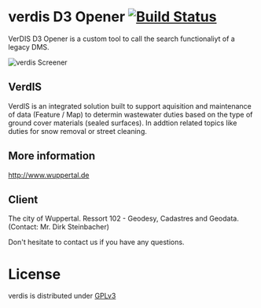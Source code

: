 verdis D3 Opener [![Build Status](http://ci.cismet.de/buildStatus/icon?job=verdis)](https://ci.cismet.de/job/verdis/)
======
VerDIS D3 Opener is a custom tool to call the search functionaliyt of a legacy DMS.


![verdis Screener](http://www.cismet.de/images/projects/screener/verdis.png)

VerdIS
-----
VerdIS is an integrated solution built to support aquisition and maintenance of data (Feature / Map) to determin wastewater duties based on the type of ground cover materials (sealed surfaces). In addtion related topics like duties for snow removal or street cleaning.

More information
-----
http://www.wuppertal.de

Client
-----
The city of Wuppertal. Ressort 102 - Geodesy, Cadastres and Geodata. (Contact: Mr. Dirk Steinbacher)


Don't hesitate to contact us if you have any questions.

License
=======

verdis is distributed under [GPLv3](https://github.com/cismet/verdis/blob/dev/LICENSE)
